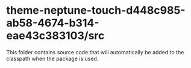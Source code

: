 # theme-neptune-touch-d448c985-ab58-4674-b314-eae43c383103/src

This folder contains source code that will automatically be added to the classpath when
the package is used.
